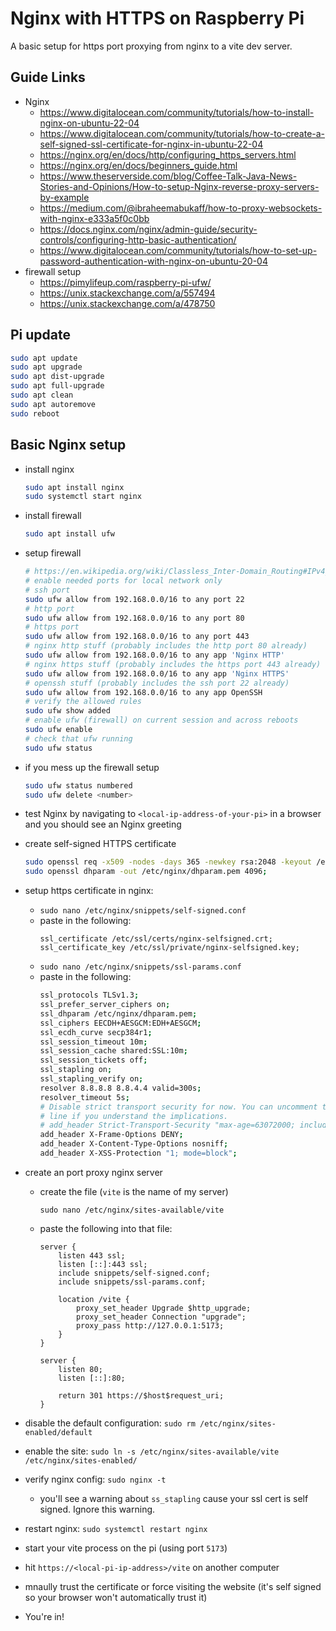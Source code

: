 # Nginx with HTTPS on Raspberry Pi

A basic setup for https port proxying from nginx to a vite dev server.

## Guide Links

-   Nginx
    -   https://www.digitalocean.com/community/tutorials/how-to-install-nginx-on-ubuntu-22-04
    -   https://www.digitalocean.com/community/tutorials/how-to-create-a-self-signed-ssl-certificate-for-nginx-in-ubuntu-22-04
    -   https://nginx.org/en/docs/http/configuring_https_servers.html
    -   https://nginx.org/en/docs/beginners_guide.html
    -   https://www.theserverside.com/blog/Coffee-Talk-Java-News-Stories-and-Opinions/How-to-setup-Nginx-reverse-proxy-servers-by-example
    -   https://medium.com/@ibraheemabukaff/how-to-proxy-websockets-with-nginx-e333a5f0c0bb
    -   https://docs.nginx.com/nginx/admin-guide/security-controls/configuring-http-basic-authentication/
    -   https://www.digitalocean.com/community/tutorials/how-to-set-up-password-authentication-with-nginx-on-ubuntu-20-04
-   firewall setup
    -   https://pimylifeup.com/raspberry-pi-ufw/
    -   https://unix.stackexchange.com/a/557494
    -   https://unix.stackexchange.com/a/478750

## Pi update

```bash
sudo apt update
sudo apt upgrade
sudo apt dist-upgrade
sudo apt full-upgrade
sudo apt clean
sudo apt autoremove
sudo reboot
```

## Basic Nginx setup

-   install nginx
    ```bash
    sudo apt install nginx
    sudo systemctl start nginx
    ```
-   install firewall
    ```bash
    sudo apt install ufw
    ```
-   setup firewall
    ```bash
    # https://en.wikipedia.org/wiki/Classless_Inter-Domain_Routing#IPv4_CIDR_blocks
    # enable needed ports for local network only
    # ssh port
    sudo ufw allow from 192.168.0.0/16 to any port 22
    # http port
    sudo ufw allow from 192.168.0.0/16 to any port 80
    # https port
    sudo ufw allow from 192.168.0.0/16 to any port 443
    # nginx http stuff (probably includes the http port 80 already)
    sudo ufw allow from 192.168.0.0/16 to any app 'Nginx HTTP'
    # nginx https stuff (probably includes the https port 443 already)
    sudo ufw allow from 192.168.0.0/16 to any app 'Nginx HTTPS'
    # openssh stuff (probably includes the ssh port 22 already)
    sudo ufw allow from 192.168.0.0/16 to any app OpenSSH
    # verify the allowed rules
    sudo ufw show added
    # enable ufw (firewall) on current session and across reboots
    sudo ufw enable
    # check that ufw running
    sudo ufw status
    ```
-   if you mess up the firewall setup

    ```bash
    sudo ufw status numbered
    sudo ufw delete <number>
    ```

-   test Nginx by navigating to `<local-ip-address-of-your-pi>` in a browser and you should see an Nginx greeting
-   create self-signed HTTPS certificate
    ```bash
    sudo openssl req -x509 -nodes -days 365 -newkey rsa:2048 -keyout /etc/ssl/private/nginx-selfsigned.key -out /etc/ssl/certs/nginx-selfsigned.crt;
    sudo openssl dhparam -out /etc/nginx/dhparam.pem 4096;
    ```
-   setup https certificate in nginx:
    -   `sudo nano /etc/nginx/snippets/self-signed.conf`
    -   paste in the following:
        ```
        ssl_certificate /etc/ssl/certs/nginx-selfsigned.crt;
        ssl_certificate_key /etc/ssl/private/nginx-selfsigned.key;
        ```
    -   `sudo nano /etc/nginx/snippets/ssl-params.conf`
    -   paste in the following:
        ```bash
        ssl_protocols TLSv1.3;
        ssl_prefer_server_ciphers on;
        ssl_dhparam /etc/nginx/dhparam.pem;
        ssl_ciphers EECDH+AESGCM:EDH+AESGCM;
        ssl_ecdh_curve secp384r1;
        ssl_session_timeout 10m;
        ssl_session_cache shared:SSL:10m;
        ssl_session_tickets off;
        ssl_stapling on;
        ssl_stapling_verify on;
        resolver 8.8.8.8 8.8.4.4 valid=300s;
        resolver_timeout 5s;
        # Disable strict transport security for now. You can uncomment the following
        # line if you understand the implications.
        # add_header Strict-Transport-Security "max-age=63072000; includeSubDomains; preload";
        add_header X-Frame-Options DENY;
        add_header X-Content-Type-Options nosniff;
        add_header X-XSS-Protection "1; mode=block";
        ```
-   create an port proxy nginx server

    -   create the file (`vite` is the name of my server)
        ```
        sudo nano /etc/nginx/sites-available/vite
        ```
    -   paste the following into that file:

        ```
        server {
            listen 443 ssl;
            listen [::]:443 ssl;
            include snippets/self-signed.conf;
            include snippets/ssl-params.conf;

            location /vite {
                proxy_set_header Upgrade $http_upgrade;
                proxy_set_header Connection "upgrade";
                proxy_pass http://127.0.0.1:5173;
            }
        }

        server {
            listen 80;
            listen [::]:80;

            return 301 https://$host$request_uri;
        }
        ```

-   disable the default configuration: `sudo rm /etc/nginx/sites-enabled/default`
-   enable the site: `sudo ln -s /etc/nginx/sites-available/vite /etc/nginx/sites-enabled/`
-   verify nginx config: `sudo nginx -t`
    -   you'll see a warning about `ss_stapling` cause your ssl cert is self signed. Ignore this warning.
-   restart nginx: `sudo systemctl restart nginx`
-   start your vite process on the pi (using port `5173`)
-   hit `https://<local-pi-ip-address>/vite` on another computer
-   mnaully trust the certificate or force visiting the website (it's self signed so your browser won't automatically trust it)
-   You're in!
